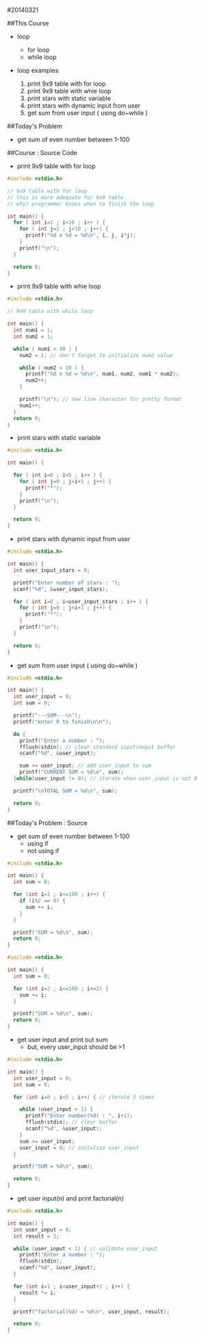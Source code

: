 #20140321

##This Course
- loop
  - for loop
  - while loop

- loop examples
  1. print 9x9 table with for loop
  2. print 9x9 table with whie loop
  3. print stars with static variable
  4. print stars with dynamic input from user
  5. get sum from user input ( using do~while )

##Today's Problem
- get sum of even number between 1-100

##Course : Source Code
- print 9x9 table with for loop
```c
#include <stdio.h>

// 9x9 table with for loop
// this is more adequate for 9x9 table
// why? programmer knows when to finish the loop

int main() {
  for ( int i=1 ; i<10 ; i++ ) {
    for ( int j=1 ; j<10 ; j++) {
      printf("%d x %d = %d\n", i, j, i*j);
    }
    printf("\n");
  }

  return 0;
}
```


- print 9x9 table with whie loop
```c
#include <stdio.h>

// 9x9 table with while loop

int main() {
  int num1 = 1;
  int num2 = 1;

  while ( num1 < 10 ) {
    num2 = 1; // don't forget to initialize num2 value

    while ( num2 < 10 ) {
      printf("%d x %d = %d\n", num1, num2, num1 * num2);
      num2++;
    }

    printf("\n"); // new line character for pretty format
    num1++;
  }
  return 0;
}
```

- print stars with static variable
```c
#include <stdio.h>

int main() {

  for ( int i=0 ; i<5 ; i++ ) {
    for ( int j=0 ; j<i+1 ; j++) {
      printf("*");
    }
    printf("\n");
  }

  return 0;
}
```

- print stars with dynamic input from user
```c
#include <stdio.h>

int main() {
  int user_input_stars = 0;

  printf("Enter number of stars : ");
  scanf("%d", &user_input_stars);

  for ( int i=0 ; i<user_input_stars ; i++ ) {
    for ( int j=0 ; j<i+1 ; j++) {
      printf("*");
    }
    printf("\n");
  }

  return 0;
}
```

- get sum from user input ( using do~while )
```c
#include <stdio.h>

int main() {
  int user_input = 0;
  int sum = 0;

  printf("---SUM---\n");
  printf("enter 0 to finish\n\n");

  do {
    printf("Enter a number : ");
    fflush(stdin); // clear standard input/ouput buffer
    scanf("%d", &user_input);

    sum += user_input; // add user_input to sum
    printf("CURRENT SUM = %d\n", sum);
  }while(user_input != 0); // iterate when user_input is not 0

  printf("\nTOTAL SUM = %d\n", sum);

  return 0;
}
```

##Today's Problem : Source
- get sum of even number between 1-100 
  - using if
  - not using if

```c
#include <stdio.h>

int main() {
  int sum = 0;

  for (int i=1 ; i<=100 ; i++) {
    if (i%2 == 0) {
      sum += i;
    }
  }

  printf("SUM = %d\n", sum);
  return 0;
}
```

```c
#include <stdio.h>

int main() {
  int sum = 0;

  for (int i=2 ; i<=100 ; i+=2) {
    sum += i;
  }

  printf("SUM = %d\n", sum);
  return 0;
}
```

- get user input and print out sum
  - but, every user_input should be >1

```c
#include <stdio.h>

int main() {
  int user_input = 0;
  int sum = 0;

  for (int i=0 ; i<5 ; i++) { // iterate 5 times

    while (user_input < 1) {
      printf("Enter number(%d) : ", i+1);
      fflush(stdin); // clear buffer
      scanf("%d", &user_input);
    }
    sum += user_input;
    user_input = 0; // initalize user_input
  }

  printf("SUM = %d\n", sum);

  return 0;
}
```

- get user input(n) and print factorial(n)
```c
#include <stdio.h>

int main() {
  int user_input = 0;
  int result = 1;

  while (user_input < 1) { // validate user_input
    printf("Enter a number : ");
    fflush(stdin);
    scanf("%d", &user_input);
  }

  for (int i=1 ; i<user_input+1 ; i++) {
    result *= i;
  }

  printf("factorial(%d) = %d\n", user_input, result);

  return 0;
}
```

